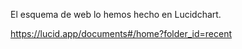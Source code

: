El esquema de web lo hemos hecho en Lucidchart.

https://lucid.app/documents#/home?folder_id=recent
